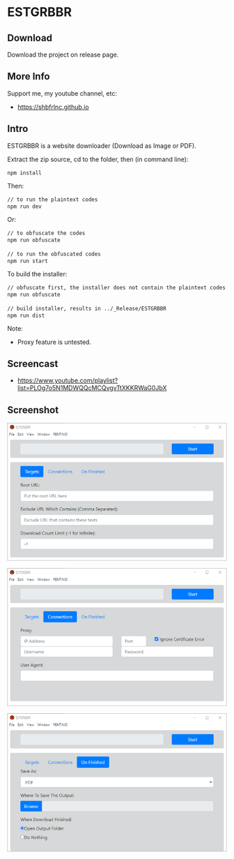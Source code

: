 # ESTGRBBR

## Download

Download the project on release page.

## More Info

Support me, my youtube channel, etc:

- https://shbfrlnc.github.io

## Intro

ESTGRBBR is a website downloader (Download as Image or PDF). 

Extract the zip source, cd to the folder, then (in command line):

```
npm install
```

Then:

```
// to run the plaintext codes
npm run dev
```

Or:

```
// to obfuscate the codes
npm run obfuscate

// to run the obfuscated codes
npm run start
```

To build the installer:

```
// obfuscate first, the installer does not contain the plaintext codes
npm run obfuscate

// build installer, results in ../_Release/ESTGRBBR
npm run dist
```

Note:

- Proxy feature is untested.

## Screencast

- https://www.youtube.com/playlist?list=PLOg7o5N1MDWQQcMCQvgvTtXKKRWaG0JbX

## Screenshot

![ScreenShot](assets/ESTGRBBR1.png?raw=true)

![ScreenShot](assets/ESTGRBBR2.png?raw=true)

![ScreenShot](assets/ESTGRBBR3.png?raw=true)